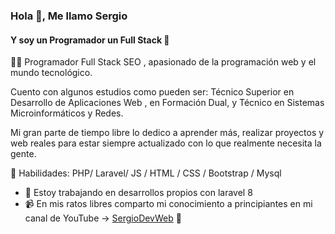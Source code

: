 ### Hola 👋, Me llamo Sergio
#### Y soy un Programador un Full Stack 🚀

👨‍💻 Programador Full Stack SEO , apasionado de la programación web y el mundo tecnológico.

Cuento con algunos estudios como pueden ser: Técnico Superior en Desarrollo de Aplicaciones Web , en Formación Dual, y Técnico en Sistemas Microinformáticos y Redes.

Mi gran parte de tiempo libre lo dedico a aprender más, realizar proyectos y web reales para estar siempre actualizado con lo que realmente necesita la gente.

🔵 Habilidades: PHP/ Laravel/ JS / HTML / CSS / Bootstrap / Mysql

- 🔭 Estoy trabajando en desarrollos propios con laravel 8
- 📹 En mis ratos libres comparto mi conocimiento a principiantes en mi canal de YouTube -> [SergioDevWeb](https://www.youtube.com/channel/UCqRcrD1qdy7RobtyT50iwAw/videos) 🔴





